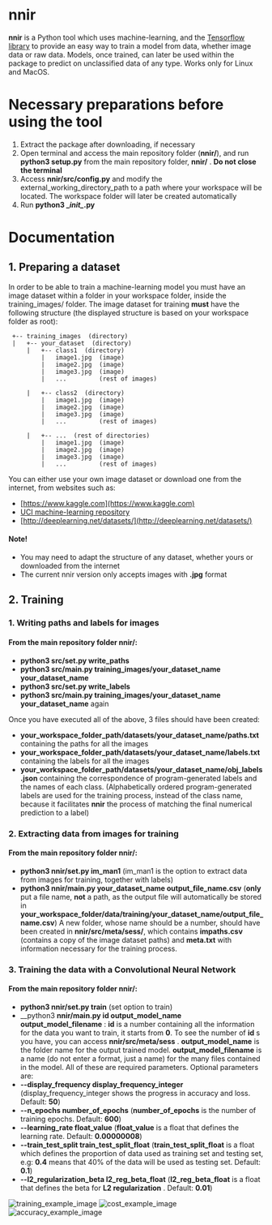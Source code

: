 # nnir
__nnir__ is a Python tool which uses machine-learning, and the [Tensorflow library](https://github.com/tensorflow/tensorflow) to provide an easy way to train a model from data, whether image data or raw data. Models, once trained, can later be used within the package to predict on unclassified data of any type. Works only for Linux and MacOS.

# Necessary preparations before using the tool
1. Extract the package after downloading, if necessary
2. Open terminal and access the main repository folder (__nnir/__), and run __python3 setup.py__ from the main repository folder, __nnir/__ . __Do not close the terminal__
3. Access __nnir/src/config.py__ and modify the external_working_directory_path to a path where your workspace will be located. The workspace folder will later be created automatically
4. Run __python3 \__init\__.py__
 
 # Documentation
 ## 1. Preparing a dataset
 In order to be able to train a machine-learning model you must have an image dataset within a folder in your workspace folder, inside the training_images/ folder. The image dataset for training __must__ have the following structure (the displayed structure is based on your workspace folder as root):
 
```
 +-- training_images  (directory)
 |   +-- your_dataset  (directory)
     |   +-- class1  (directory)
         |   image1.jpg  (image)
         |   image2.jpg  (image)
         |   image3.jpg  (image)
         |   ...         (rest of images)
         
     |   +-- class2  (directory)
         |   image1.jpg  (image)
         |   image2.jpg  (image)
         |   image3.jpg  (image)
         |   ...         (rest of images)
         
     |   +-- ...  (rest of directories)
         |   image1.jpg  (image)
         |   image2.jpg  (image)
         |   image3.jpg  (image)
         |   ...         (rest of images)
```
You can either use your own image dataset or download one from the internet, from websites such as:
- [https://www.kaggle.com](https://www.kaggle.com)
- [UCI machine-learning repository](https://archive.ics.uci.edu/ml/index.php)
- [http://deeplearning.net/datasets/](http://deeplearning.net/datasets/)
#### Note!
- You may need to adapt the structure of any dataset, whether yours or downloaded from the internet
- The current nnir version only accepts images with __.jpg__ format
 
## 2. Training
### 1. Writing paths and labels for images
#### From the main repository folder __nnir/__:
- __python3 src/set.py write_paths__
- __python3 src/main.py training_images/your_dataset_name your_dataset_name__
- __python3 src/set.py write_labels__
- __python3 src/main.py training_images/your_dataset_name your_dataset_name__ again

Once you have executed all of the above, 3 files should have been created: 
- __your_workspace_folder_path/datasets/your_dataset_name/paths.txt__ containing the paths for all the images
- __your_workspace_folder_path/datasets/your_dataset_name/labels.txt__ containing the labels for all the images
- __your_workspace_folder_path/datasets/your_dataset_name/obj_labels.json__ containing the correspondence of program-generated labels and the names of each class. (Alphabetically ordered program-generated labels are used for the training process, instead of the class name, because it facilitates __nnir__ the process of matching the final numerical prediction to a label)

### 2. Extracting data from images for training
#### From the main repository folder __nnir/__:
- __python3 nnir/set.py im_man1__ (im_man1 is the option to extract data from images for training, together with labels)
- __python3 nnir/main.py your_dataset_name output_file_name.csv__ (__only__ put a file name, __not__ a path, as the output file will automatically be stored in __your_workspace_folder/data/training/your_dataset_name/output_file_name.csv__)
A new folder, whose name should be a number, should have been created in __nnir/src/meta/sess/__, which contains __impaths.csv__ (contains a copy of the image dataset paths) and __meta.txt__ with information necessary for the training process.

### 3. Training the data with a Convolutional Neural Network
#### From the main repository folder __nnir/__:
- __python3 nnir/set.py train__ (set option to train)
- __python3 __nnir/main.py id output_model_name output_model_filename__ :  __id__ is a number containing all the information for the data you want to train, it starts from __0__. To see the number of __id__ s you have, you can access __nnir/src/meta/sess__ . __output_model_name__ is the folder name for the output trained model. __output_model_filename__ is a name (do not enter a format, just a name) for the many files contained in the model. All of these are required parameters. Optional parameters are:
- __--display_frequency display_frequency_integer__ (display_frequency_integer shows the progress in accuracy and loss. Default: __50__)
- __--n_epochs number_of_epochs__ (__number_of_epochs__ is the number of training epochs. Default: __600__)
- __--learning_rate float_value__ (__float_value__ is a float that defines the learning rate. Default: __0.00000008__)
- __--train_test_split train_test_split_float__ (__train_test_split_float__ is a float which defines the proportion of data used as training set and testing set, e.g: __0.4__ means that 40% of the data will be used as testing set. Default: __0.1__)
- __--l2_regularization_beta l2_reg_beta_float__ (__l2_reg_beta_float__ is a float that defines the beta for __L2 regularization__ . Default: __0.01__)

![training_example_image](https://nesac128.github.io/nnir_readme_images/training_ex.jpg)
![cost_example_image](https://nesac128.github.io/nnir_readme_images/cost_ex.jpg)
![accuracy_example_image](https://nesac128.github.io/nnir_readme_images/accuracy_ex.jpg)
